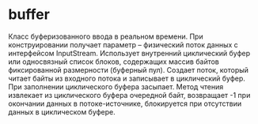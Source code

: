 # buffer
Класс буферизованного ввода в реальном времени. При конструировании
получает параметр – физический поток данных с интерфейсом InputStream.
Использует внутренний циклический буфер или односвязный список блоков,
содержащих массив байтов фиксированной размерности (буферный пул). Создает
поток, который читает байты из входного потока и записывает в циклический
буфер. При заполнении циклического буфера засыпает. Метод чтения извлекает
из циклического буфера очередной байт, возвращает -1 при окончании данных в
потоке-источнике, блокируется при отсутствии данных в циклическом буфере.

